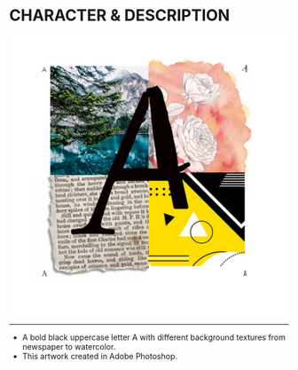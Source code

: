 # CHARACTER & DESCRIPTION


![letter A.](uppercase-and-ajaneckova.png)

---
+ A bold black uppercase letter A with different background textures from newspaper to watercolor. 
+ This artwork created in Adobe Photoshop.
